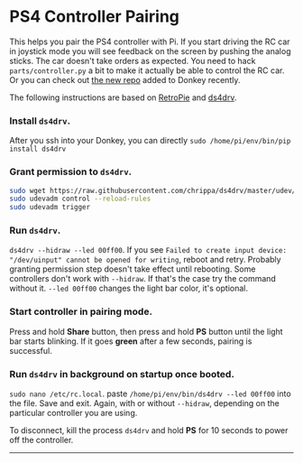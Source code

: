 # PS4 Controller Pairing

This helps you pair the PS4 controller with Pi. If you start driving the RC car in joystick mode you will see feedback on the screen by pushing the analog sticks. The car doesn't take orders as expected. You need to hack `parts/controller.py` a bit to make it actually be able to control the RC car. Or you can check out [the new repo](https://github.com/autorope/donkeypart_ps3_controller) added to Donkey recently.

The following instructions are based on [RetroPie][0] and [ds4drv][1].

### Install `ds4drv`.

After you ssh into your Donkey, you can directly `sudo /home/pi/env/bin/pip install ds4drv`

### Grant permission to `ds4drv`.

```bash
sudo wget https://raw.githubusercontent.com/chrippa/ds4drv/master/udev/50-ds4drv.rules -O /etc/udev/rules.d/50-ds4drv.rules
sudo udevadm control --reload-rules
sudo udevadm trigger
```
### Run `ds4drv`.

`ds4drv --hidraw --led 00ff00`. If you see `Failed to create input device: "/dev/uinput" cannot be opened for writing`, reboot and retry. Probably granting permission step doesn't take effect until rebooting. Some controllers don't work with `--hidraw`. If that's the case try the command without it. `--led 00ff00` changes the light bar color, it's optional.

### Start controller in pairing mode.

Press and hold **Share** button, then press and hold **PS** button until the light bar starts blinking. If it goes **green** after a few seconds, pairing is successful.

### Run `ds4drv` in background on startup once booted.

`sudo nano /etc/rc.local`. paste `/home/pi/env/bin/ds4drv --led 00ff00` into the file. Save and exit. Again, with or without `--hidraw`, depending on the particular controller you are using.


To disconnect, kill the process `ds4drv` and hold **PS** for 10 seconds to power off the controller.

---
[0]: https://github.com/RetroPie/RetroPie-Setup/wiki/PS4-Controller#installation
[1]: https://github.com/chrippa/ds4drv
